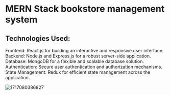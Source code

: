 # MERN Stack bookstore management system

## Technologies Used:
Frontend: React.js for building an interactive and responsive user interface.<br/>
Backend: Node.js and Express.js for a robust server-side application.<br/>
Database: MongoDB for a flexible and scalable database solution.<br/>
Authentication: Secure user authentication and authorization mechanisms.<br/>
State Management: Redux for efficient state management across the application.<br/>


![1717080386827](https://github.com/Hiru1003/bookstore/assets/122656994/623a93f7-8826-481a-bd79-1d9d2d1817cb)
